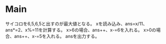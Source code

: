 # Main
サイコロを6,5,6,5と出すのが最大値となる。
xを読み込み、ans=x/11、ans*=2、x%=11を計算する。
x>6の場合、ans++、x-=6を入れる。
x>0の場合、ans++、x-=5を入れる。
ansを出力する。
